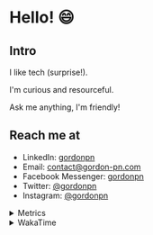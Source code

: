 # Hello! 😄

## Intro

I like tech (surprise!).

I'm curious and resourceful.

Ask me anything, I'm friendly!

## Reach me at

- LinkedIn: [gordonpn](https://www.linkedin.com/in/gordonpn/)
- Email: [contact@gordon-pn.com](mailto:contact@gordon-pn.com)
- Facebook Messenger: [gordonpn](https://www.messenger.com/t/Gordonpn)
- Twitter: [@gordonpn](https://twitter.com/Gordonpn)
- Instagram: [@gordonpn](https://www.instagram.com/gordonpn/)

<details>
  <summary>Metrics</summary>

  <img align="center" src="https://github.com/gordonpn/gordonpn/blob/master/github-metrics.svg" alt="GitHub Metrics">

</details>

<details>
  <summary>WakaTime</summary>

  <!--START_SECTION:waka-->
📊 **This Week I Spent My Time On** 

```text
💬 Programming Languages: 
TypeScript               11 hrs 8 mins       ███████████░░░░░░░░░░░░░░   44.87 % 
Java                     8 hrs 40 mins       █████████░░░░░░░░░░░░░░░░   34.92 % 
Brazil Dependency Config 2 hrs 52 mins       ███░░░░░░░░░░░░░░░░░░░░░░   11.58 % 
XML                      1 hr 19 mins        █░░░░░░░░░░░░░░░░░░░░░░░░   05.31 % 
YAML                     15 mins             ░░░░░░░░░░░░░░░░░░░░░░░░░   01.02 % 

🔥 Editors: 
IntelliJ IDEA            12 hrs 57 mins      █████████████░░░░░░░░░░░░   52.17 % 
Cursor                   11 hrs 43 mins      ████████████░░░░░░░░░░░░░   47.17 % 
VS Code                  9 mins              ░░░░░░░░░░░░░░░░░░░░░░░░░   00.66 % 
```


 Last Updated on 28/09/2024 10:21:00 UTC
<!--END_SECTION:waka-->
</details>
